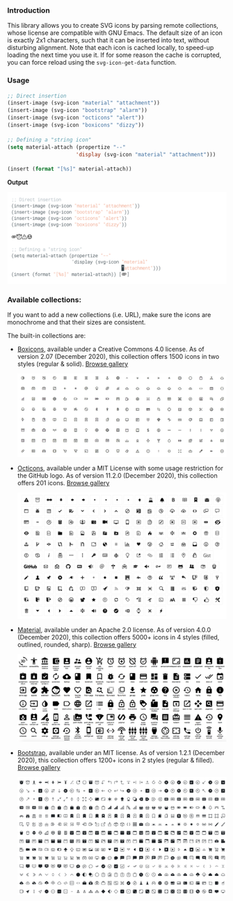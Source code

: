 
### Introduction

This library allows you to create SVG icons by parsing remote collections,
whose license are compatible with GNU Emacs. The default size of an
icon is exactly 2x1 characters, such that it can be inserted into
text, without disturbing alignment. Note that each icon is cached
locally, to speed-up loading the next time you use it. If for some
reason the cache is corrupted, you can force reload using the
`svg-icon-get-data` function.

### Usage

```lisp
;; Direct insertion
(insert-image (svg-icon "material" "attachment"))
(insert-image (svg-icon "bootstrap" "alarm"))
(insert-image (svg-icon "octicons" "alert"))
(insert-image (svg-icon "boxicons" "dizzy"))

;; Defining a "string icon"
(setq material-attach (propertize "--"
                      'display (svg-icon "material" "attachment")))

(insert (format "[%s]" material-attach))
```

**Output**

![](screenshot.png)

### Available collections:

If you want to add a new collections (i.e. URL), make sure the icons are
monochrome and that their sizes are consistent. 

The built-in collections are:

- [Boxicons](https://github.com/atisawd/boxicons), available under a
  Creative Commons 4.0 license.  As of version 2.07 (December 2020),
  this collection offers 1500 icons in two styles (regular & solid).
  [Browse gallery](https://boxicons.com)
  
  ![](boxicons.png)
  
- [Octicons](https://github.com/primer/octicons), available under a
  MIT License with some usage restriction for the GitHub logo.  As of
  version 11.2.0 (December 2020), this collection offers 201 icons.
  [Browse gallery](https://primer.style/octicons)
  
  ![](octicons.png)

- [Material](https://github.com/Templarian/MaterialDesign),
  available under an Apache 2.0 license.  As of version 4.0.0
  (December 2020), this collection offers 5000+ icons in 4 styles
  (filled, outlined, rounded, sharp).
  [Browse gallery](https://materialdesignicons.com)

  ![](material.png)

- [Bootstrap](https://github.com/twbs/icons), available under an MIT
  license.  As of version 1.2.1 (December 2020), this collection
  offers 1200+ icons in 2 styles (regular & filled). 
  [Browse gallery](https://icons.getbootstrap.com)

  ![](bootstrap.png)
